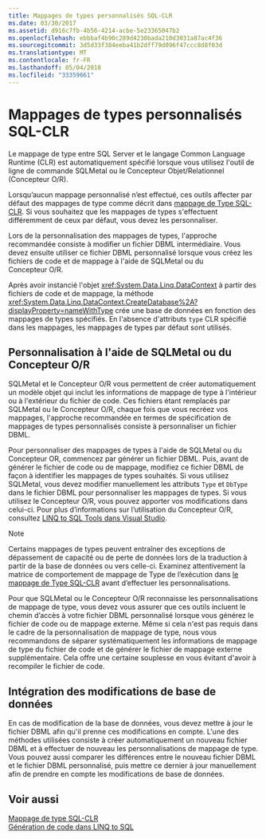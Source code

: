 ```yaml
---
title: Mappages de types personnalisés SQL-CLR
ms.date: 03/30/2017
ms.assetid: d916c7fb-4b56-4214-acbe-5e23365047b2
ms.openlocfilehash: ebbbaf4b90c289d4230bada210d3031a87ac4f36
ms.sourcegitcommit: 3d5d33f384eeba41b2dff79d096f47ccc8d8f03d
ms.translationtype: MT
ms.contentlocale: fr-FR
ms.lasthandoff: 05/04/2018
ms.locfileid: "33359661"
---
```

# <a name="sql-clr-custom-type-mappings"></a>Mappages de types personnalisés SQL-CLR
Le mappage de type entre SQL Server et le langage Common Language Runtime (CLR) est automatiquement spécifié lorsque vous utilisez l'outil de ligne de commande SQLMetal ou le Concepteur Objet/Relationnel (Concepteur O/R).  
  
 Lorsqu’aucun mappage personnalisé n’est effectué, ces outils affecter par défaut des mappages de type comme décrit dans [mappage de Type SQL-CLR](../../../../../../docs/framework/data/adonet/sql/linq/sql-clr-type-mapping.md). Si vous souhaitez que les mappages de types s'effectuent différemment de ceux par défaut, vous devez les personnaliser.  
  
 Lors de la personnalisation des mappages de types, l'approche recommandée consiste à modifier un fichier DBML intermédiaire. Vous devez ensuite utiliser ce fichier DBML personnalisé lorsque vous créez les fichiers de code et de mappage à l'aide de SQLMetal ou du Concepteur O/R.  
  
 Après avoir instancié l'objet <xref:System.Data.Linq.DataContext> à partir des fichiers de code et de mappage, la méthode <xref:System.Data.Linq.DataContext.CreateDatabase%2A?displayProperty=nameWithType> crée une base de données en fonction des mappages de types spécifiés. En l'absence d'attributs `type` CLR spécifié dans les mappages, les mappages de types par défaut sont utilisés.  
  
## <a name="customization-with-sqlmetal-or-or-designer"></a>Personnalisation à l'aide de SQLMetal ou du Concepteur O/R  
 SQLMetal et le Concepteur O/R vous permettent de créer automatiquement un modèle objet qui inclut les informations de mappage de type à l'intérieur ou à l'extérieur du fichier de code. Ces fichiers étant remplacés par SQLMetal ou le Concepteur O/R, chaque fois que vous recréez vos mappages, l'approche recommandée en termes de spécification de mappages de types personnalisés consiste à personnaliser un fichier DBML.  
  
 Pour personnaliser des mappages de types à l'aide de SQLMetal ou du Concepteur OR, commencez par générer un fichier DBML. Puis, avant de générer le fichier de code ou de mappage, modifiez ce fichier DBML de façon à identifier les mappages de types souhaités. Si vous utilisez SQLMetal, vous devez modifier manuellement les attributs `Type` et `DbType` dans le fichier DBML pour personnaliser les mappages de types. Si vous utilisez le Concepteur O/R, vous pouvez apporter vos modifications dans celui-ci. Pour plus d’informations sur l’utilisation du Concepteur O/R, consultez [LINQ to SQL Tools dans Visual Studio](/visualstudio/data-tools/linq-to-sql-tools-in-visual-studio2).  
  
> [!NOTE]
>  Certains mappages de types peuvent entraîner des exceptions de dépassement de capacité ou de perte de données lors de la traduction à partir de la base de données ou vers celle-ci. Examinez attentivement la matrice de comportement de mappage de Type de l’exécution dans [le mappage de Type SQL-CLR](../../../../../../docs/framework/data/adonet/sql/linq/sql-clr-type-mapping.md) avant d’effectuer les personnalisations.  
  
 Pour que SQLMetal ou le Concepteur O/R reconnaisse les personnalisations de mappage de type, vous devez vous assurer que ces outils incluent le chemin d’accès à votre fichier DBML personnalisé lorsque vous générez le fichier de code ou de mappage externe. Même si cela n'est pas requis dans le cadre de la personnalisation de mappage de type, nous vous recommandons de séparer systématiquement les informations de mappage de type du fichier de code et de générer le fichier de mappage externe supplémentaire. Cela offre une certaine souplesse en vous évitant d'avoir à recompiler le fichier de code.  
  
## <a name="incorporating-database-changes"></a>Intégration des modifications de base de données  
 En cas de modification de la base de données, vous devez mettre à jour le fichier DBML afin qu'il prenne ces modifications en compte. L'une des méthodes utilisées consiste à créer automatiquement un nouveau fichier DBML et à effectuer de nouveau les personnalisations de mappage de type. Vous pouvez aussi comparer les différences entre le nouveau fichier DBML et le fichier DBML personnalisé, puis mettre ce dernier à jour manuellement afin de prendre en compte les modifications de base de données.  
  
## <a name="see-also"></a>Voir aussi  
 [Mappage de type SQL-CLR](../../../../../../docs/framework/data/adonet/sql/linq/sql-clr-type-mapping.md)  
 [Génération de code dans LINQ to SQL](../../../../../../docs/framework/data/adonet/sql/linq/code-generation-in-linq-to-sql.md)
